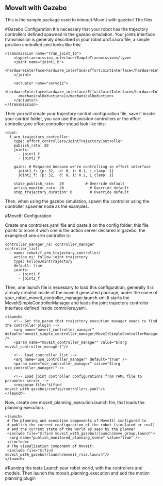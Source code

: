 ## MoveIt with Gazebo
This is the sample package used to interact MoveIt with gazebo!
The files 

#Gazebo Configuration
It's necessary that your robot has the trajectory controllers defined spawned in the gazebo simulation.
Your joints interface transmission is generaly described in your robot.urdf.xacro file, a simple position controlled joint looks like this:

```
<transmission name="tran_joint_1b">
    <type>transmission_interface/SimpleTransmission</type>
    <joint name="joint1_b">
      <hardwareInterface>hardware_interface/EffortJointInterface</hardwareInterface>
    </joint>
    
    <actuator name="servo12">
      <hardwareInterface>hardware_interface/EffortJointInterface</hardwareInterface>
      <mechanicalReduction>1</mechanicalReduction>
    </actuator>
</transmission>
```

Then you will create your trajectory control configuration file, save it inside your control folder, you can use the poisiton controllers or the effort controller,one effort controller shoud look like this:
```
robot:
  f_arm_trajectory_controller:
    type: effort_controllers/JointTrajectoryController
    publish_rate: 20
    joints:
      - joint1_f
      - joint2_f

    gains: # Required because we're controlling an effort interface
      joint1_f: {p: 32,  d: 0, i: 0.1, i_clamp: 1}
      joint2_f: {p: 32,  d: 0, i: 0.1, i_clamp: 1}

    state_publish_rate:  20          # Override default
    action_monitor_rate: 20            # Override default
    stop_trajectory_duration: 0        # Override default
```

Then, when using the gazebo simulation, spawn the controller using the controller spawner node as the examples.

#MoveIt! Configuration

Create one controlers.yaml file and paste it on the config folder, this file points to move it wich one is the action server declared in gazebo, the example of one arm controller is:
```
controller_manager_ns: controller_manager
controller_list:
  - name: robot/f_arm_trajectory_controller/
    action_ns: follow_joint_trajectory
    type: FollowJointTrajectory
    default: true
    joints:
      - joint1_f
      - joint2_f

```
Then, one launch file is necessary to load this configuration, generally it is already created inside of the move it generated package, under the name of your_robot_moveit_controller_manager.launch.xml.It starts the MoveItSimpleControllerManager and loads the joint trajectory controller interface defined inside controllers.yaml.

```
<launch>
	<!-- Set the param that trajectory_execution_manager needs to find the controller plugin -->
	<arg name="moveit_controller_manager" default="moveit_simple_controller_manager/MoveItSimpleControllerManager" />
	<param name="moveit_controller_manager" value="$(arg moveit_controller_manager)"/>

	<!-- load controller_list -->
	<arg name="use_controller_manager" default="true" />
	<param name="use_controller_manager" value="$(arg use_controller_manager)" />

	<!-- Load joint controller configurations from YAML file to parameter server -->
	<rosparam file="$(find moveit_with_gazebo)/config/controllers.yaml"/>
</launch>
```

Now, create one moveit_planning_execution.launch file, that loads the planning execution.

```
<launch>
 # The planning and execution components of MoveIt! configured to 
 # publish the current configuration of the robot (simulated or real)
 # and the current state of the world as seen by the planner
 <include file="$(find moveit_with_gazebo)/launch/move_group.launch">
  <arg name="publish_monitored_planning_scene" value="true" />
 </include>
 # The visualization component of MoveIt!
 <include file="$(find moveit_with_gazebo)/launch/moveit_rviz.launch"/>
</launch>
```

#Running the tests
Launch your robot world, with the controllers and models. Then launch the moveit_planning_execution and add the motion planning plugin

